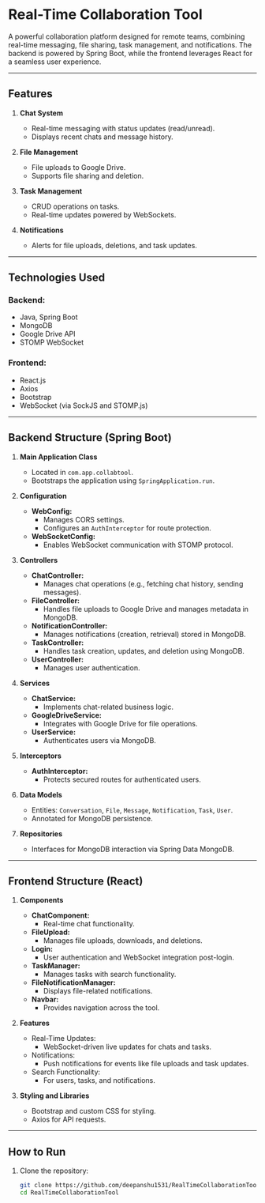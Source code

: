 # Real-Time Collaboration Tool

A powerful collaboration platform designed for remote teams, combining real-time messaging, file sharing, task management, and notifications. The backend is powered by Spring Boot, while the frontend leverages React for a seamless user experience.

---

## Features

1. **Chat System**
   - Real-time messaging with status updates (read/unread).
   - Displays recent chats and message history.
   
2. **File Management**
   - File uploads to Google Drive.
   - Supports file sharing and deletion.
   
3. **Task Management**
   - CRUD operations on tasks.
   - Real-time updates powered by WebSockets.
   
4. **Notifications**
   - Alerts for file uploads, deletions, and task updates.

---

## Technologies Used

### Backend:
- Java, Spring Boot
- MongoDB
- Google Drive API
- STOMP WebSocket

### Frontend:
- React.js
- Axios
- Bootstrap
- WebSocket (via SockJS and STOMP.js)

---

## Backend Structure (Spring Boot)

1. **Main Application Class**
   - Located in `com.app.collabtool`.
   - Bootstraps the application using `SpringApplication.run`.

2. **Configuration**
   - **WebConfig:**
     - Manages CORS settings.
     - Configures an `AuthInterceptor` for route protection.
   - **WebSocketConfig:**
     - Enables WebSocket communication with STOMP protocol.

3. **Controllers**
   - **ChatController:**
     - Manages chat operations (e.g., fetching chat history, sending messages).
   - **FileController:**
     - Handles file uploads to Google Drive and manages metadata in MongoDB.
   - **NotificationController:**
     - Manages notifications (creation, retrieval) stored in MongoDB.
   - **TaskController:**
     - Handles task creation, updates, and deletion using MongoDB.
   - **UserController:**
     - Manages user authentication.

4. **Services**
   - **ChatService:**
     - Implements chat-related business logic.
   - **GoogleDriveService:**
     - Integrates with Google Drive for file operations.
   - **UserService:**
     - Authenticates users via MongoDB.

5. **Interceptors**
   - **AuthInterceptor:**
     - Protects secured routes for authenticated users.

6. **Data Models**
   - Entities: `Conversation`, `File`, `Message`, `Notification`, `Task`, `User`.
   - Annotated for MongoDB persistence.

7. **Repositories**
   - Interfaces for MongoDB interaction via Spring Data MongoDB.

---

## Frontend Structure (React)

1. **Components**
   - **ChatComponent:**
     - Real-time chat functionality.
   - **FileUpload:**
     - Manages file uploads, downloads, and deletions.
   - **Login:**
     - User authentication and WebSocket integration post-login.
   - **TaskManager:**
     - Manages tasks with search functionality.
   - **FileNotificationManager:**
     - Displays file-related notifications.
   - **Navbar:**
     - Provides navigation across the tool.

2. **Features**
   - Real-Time Updates:
     - WebSocket-driven live updates for chats and tasks.
   - Notifications:
     - Push notifications for events like file uploads and task updates.
   - Search Functionality:
     - For users, tasks, and notifications.

3. **Styling and Libraries**
   - Bootstrap and custom CSS for styling.
   - Axios for API requests.

---

## How to Run

1. Clone the repository:
   ```bash
   git clone https://github.com/deepanshu1531/RealTimeCollaborationTool.git
   cd RealTimeCollaborationTool
   ```

